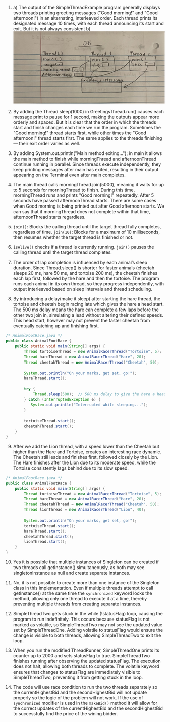 1. a) The output of the SimpleThreadExample program generally displays two threads printing greeting messages ("Good morning!" and "Good afternoon!") in an alternating, interleaved order. Each thread prints its designated message 10 times, with each thread announcing its start and exit. But it is not always consistent
 b) ![UML Diagram](https://github.com/kidusze/worksheet-J6.md/blob/main/IMG_3026.jpeg)

2. By adding the Thread.sleep(1000) in GreetingsThread.run() causes each message print to pause for 1 second, making the outputs appear more orderly and spaced. But it is clear that the order in which the threads start and finish changes each time we run the program. Sometimes the "Good morning!" thread starts first, while other times the "Good afternoon!" thread starts first. The same applies to the threads finishing — their exit order varies as well.

3. By adding  System.out.println("Main method exiting..."); in main it allows the main method to finish while morningThread and afternoonThread continue running in parallel. Since threads execute independently, they keep printing messages after main has exited, resulting in their output appearing on the Terminal even after main completes.

4. The main thread calls morningThread.join(5000), meaning it waits for up to 5 seconds for morningThread to finish. During this time, morningThread runs and prints "Good morning!" repeatedly. After 5 seconds have passed afternoonThread starts. There are some cases when  Good morning is being printed out after Good afternoon starts. We can say that if  morningThread does not complete within that time, afternoonThread starts regardless.

5. ``` join() ```: Blocks the calling thread until the target thread fully completes, regardless of time.
```join(10)```: Blocks for a maximum of 10 milliseconds, then resumes whether the target thread is finished or not.

6. ```isAlive()``` checks if a thread is currently running.
```join()``` pauses the calling thread until the target thread completes.

7. The order of lap completion is influenced by each animal’s sleep duration. Since Thread.sleep() is shorter for faster animals (cheetah sleeps 20 ms, hare 50 ms, and tortoise 200 ms), the cheetah finishes each lap first, followed by the hare and then the tortoise. The program runs each animal in its own thread, so they progress independently, with output interleaved based on sleep intervals and thread scheduling.

8. By introducing a delay(make it sleep) after starting the hare thread, the tortoise and cheetah begin racing late which gives the hare a head start. The 500 ms delay means the hare can complete a few laps before the other two join in, simulating a lead without altering their defined speeds. This head start, however may not prevent the faster cheetah from eventually catching up and finishing first.
```java
/* AnimalFootRace.java */
public class AnimalFootRace {
    public static void main(String[] args) {
        Thread tortoiseThread = new AnimalRacerThread("Tortoise", 5);
        Thread hareThread = new AnimalRacerThread("Hare", 20);
        Thread cheetahThread = new AnimalRacerThread("Cheetah", 50);

        System.out.println("On your marks, get set, go!");
        hareThread.start();

        try {
            Thread.sleep(500);  // 500 ms delay to give the hare a head start
        } catch (InterruptedException e) {
           System.out.println("Interrupted while sleeping...");
        }

        tortoiseThread.start();
        cheetahThread.start();
    }
}
```
9. After we add the Lion thread, with a speed lower than the Cheetah but higher than the Hare and Tortoise, creates an interesting race dynamic. The Cheetah still leads and finishes first, followed closely by the Lion. The Hare finishes after the Lion due to its moderate speed, while the Tortoise consistently lags behind due to its slow speed. 
```java
/* AnimalFootRace.java */
public class AnimalFootRace {
    public static void main(String[] args) {
        Thread tortoiseThread = new AnimalRacerThread("Tortoise", 5);
        Thread hareThread = new AnimalRacerThread("Hare", 20);
        Thread cheetahThread = new AnimalRacerThread("Cheetah", 50);
        Thread lionThread = new AnimalRacerThread("Lion", 40);

        System.out.println("On your marks, get set, go!");
        tortoiseThread.start();
        hareThread.start();
        cheetahThread.start();
        lionThread.start();
    }
}
```

10. Yes it is possible that multiple instances of Singleton can be created if two threads call getInstance() simultaneously, as both may see singletonInstance as null and create separate instances.

11. No, it is not possible to create more than one instance of the Singleton class in this implementation. Even if multiple threads attempt to call getInstance() at the same time the ```synchronized``` keyword locks the method, allowing only one thread to execute it at a time, thereby preventing multiple threads from creating separate instances.

12. SimpleThreadTwo gets stuck in the while (!statusFlag) loop, causing the program to run indefinitely. This occurs because statusFlag is not marked as volatile, so SimpleThreadTwo may not see the updated value set by SimpleThreadOne. Adding volatile to statusFlag would ensure the change is visible to both threads, allowing SimpleThreadTwo to exit the loop.

13. When you run the modified ThreadRunner, SimpleThreadOne prints its counter up to 2000 and sets statusFlag to true. SimpleThreadTwo finishes running after observing the updated statusFlag. The execution does not halt, allowing both threads to complete. The volatile keyword ensures that changes to statusFlag are immediately visible to SimpleThreadTwo, preventing it from getting stuck in the loop.

14. The code will use race condition to run the two threads separately so the currentHighestBid and the secondHighestBid will not update properly so the logic of the problem will not work. If the use of ```synchronized``` modifier is used in the ```makeBid()``` method it will allow for the correct updates of the currentHighestBid and the secondHighestBid to successfully find the price of the wining bidder.
